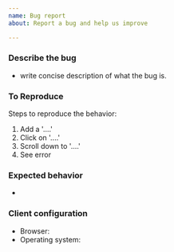 ```yaml
---
name: Bug report
about: Report a bug and help us improve

---
```


### Describe the bug

- write concise description of what the bug is.

### To Reproduce
<!-- if Applicable add screenshots -->

Steps to reproduce the behavior:
1. Add a '....'
1. Click on '....'
2. Scroll down to '....'
3. See error

### Expected behavior

- 


### Client configuration

- Browser:
- Operating system:

<!-- Love openemr? Please consider supporting our collective:
👉  https://opencollective.com/openemr/donate -->


